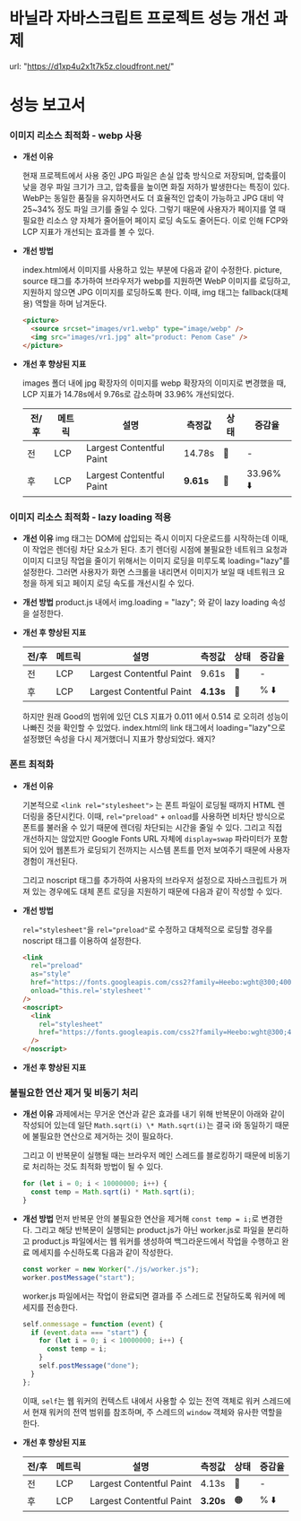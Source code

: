 # 바닐라 자바스크립트 프로젝트 성능 개선 과제

url: "https://d1xp4u2x1t7k5z.cloudfront.net/"

# 성능 보고서

### 이미지 리소스 최적화 - webp 사용

- **개선 이유**

  현재 프로젝트에서 사용 중인 JPG 파일은 손실 압축 방식으로 저장되며, 압축률이 낮을 경우 파일 크기가 크고, 압축률을 높이면 화질 저하가 발생한다는 특징이 있다.
  WebP는 동일한 품질을 유지하면서도 더 효율적인 압축이 가능하고 JPG 대비 약 25~34% 정도 파일 크기를 줄일 수 있다.
  그렇기 때문에 사용자가 페이지를 열 때 필요한 리소스 양 자체가 줄어들어 페이지 로딩 속도도 줄어든다.
  이로 인해 FCP와 LCP 지표가 개선되는 효과를 볼 수 있다.

- **개선 방법**

  index.html에서 이미지를 사용하고 있는 부분에 다음과 같이 수정한다. picture, source 태그를 추가하여 브라우저가 webp를 지원하면 WebP 이미지를 로딩하고, 지원하지 않으면 JPG 이미지를 로딩하도록 한다.
  이때, img 태그는 fallback(대체용) 역할을 하며 남겨둔다.

  ```html
  <picture>
    <source srcset="images/vr1.webp" type="image/webp" />
    <img src="images/vr1.jpg" alt="product: Penom Case" />
  </picture>
  ```

- **개선 후 향상된 지표**

  images 폴더 내에 jpg 확장자의 이미지를 webp 확장자의 이미지로 변경했을 때,
  LCP 지표가 14.78s에서 9.76s로 감소하며 33.96% 개선되었다.

  | 전/후 | 메트릭 | 설명                     | 측정값    | 상태 | 증감율    |
  | ----- | ------ | ------------------------ | --------- | ---- | --------- |
  | 전    | LCP    | Largest Contentful Paint | 14.78s    | 🔴   | -         |
  | 후    | LCP    | Largest Contentful Paint | **9.61s** | 🔴   | 33.96% ⬇️ |

### 이미지 리소스 최적화 - lazy loading 적용

- **개선 이유**
  img 태그는 DOM에 삽입되는 즉시 이미지 다운로드를 시작하는데 이때, 이 작업은 렌더링 차단 요소가 된다.
  초기 렌더링 시점에 불필요한 네트워크 요청과 이미지 디코딩 작업을 줄이기 위해서는 이미지 로딩을 미루도록 loading="lazy"를 설정한다.
  그러면 사용자가 화면 스크롤을 내리면서 이미지가 보일 때 네트워크 요청을 하게 되고 페이지 로딩 속도를 개선시킬 수 있다.
- **개선 방법**
  product.js 내에서 img.loading = "lazy"; 와 같이 lazy loading 속성을 설정한다.

- **개선 후 향상된 지표**

  | 전/후 | 메트릭 | 설명                     | 측정값    | 상태 | 증감율 |
  | ----- | ------ | ------------------------ | --------- | ---- | ------ |
  | 전    | LCP    | Largest Contentful Paint | 9.61s     | 🔴   | -      |
  | 후    | LCP    | Largest Contentful Paint | **4.13s** | 🔴   | % ⬇️   |

  하지만 원래 Good의 범위에 있던 CLS 지표가 0.011 에서 0.514 로 오히려 성능이 나빠진 것을 확인할 수 있었다.
  index.html의 link 태그에서 loading="lazy"으로 설정했던 속성을 다시 제거했더니 지표가 향상되었다. 왜지?

### 폰트 최적화

- **개선 이유**

  기본적으로 `<link rel="stylesheet">` 는 폰트 파일이 로딩될 때까지 HTML 렌더링을 중단시킨다.
  이때, `rel="preload"` + `onload`를 사용하면 비차단 방식으로 폰트를 불러올 수 있기 때문에 렌더링 차단되는 시간을 줄일 수 있다. 그리고 직접 개선하지는 않았지만 Google Fonts URL 자체에 `display=swap` 파라미터가 포함되어 있어 웹폰트가 로딩되기 전까지는 시스템 폰트를 먼저 보여주기 때문에 사용자 경험이 개선된다.

  그리고 noscript 태그를 추가하여 사용자의 브라우저 설정으로 자바스크립트가 꺼져 있는 경우에도 대체 폰트 로딩을 지원하기 때문에 다음과 같이 작성할 수 있다.

- **개선 방법**

  `rel="stylesheet"`을 `rel="preload"`로 수정하고 대체적으로 로딩할 경우를 noscript 태그를 이용하여 설정한다.

  ```html
  <link
    rel="preload"
    as="style"
    href="https://fonts.googleapis.com/css2?family=Heebo:wght@300;400;600;700&display=swap"
    onload="this.rel='stylesheet'"
  />
  <noscript>
    <link
      rel="stylesheet"
      href="https://fonts.googleapis.com/css2?family=Heebo:wght@300;400;600;700&display=swap"
    />
  </noscript>
  ```

- **개선 후 향상된 지표**

### 불필요한 연산 제거 및 비동기 처리

- **개선 이유**
  과제에서는 무거운 연산과 같은 효과를 내기 위해 반복문이 아래와 같이 작성되어 있는데
  일단 `Math.sqrt(i) \* Math.sqrt(i)`는 결국 i와 동일하기 때문에 불필요한 연산으로 제거하는 것이 필요하다.

  그리고 이 반복문이 실행될 때는 브라우저 메인 스레드를 블로킹하기 때문에 비동기로 처리하는 것도 최적화 방법이 될 수 있다.

  ```js
  for (let i = 0; i < 10000000; i++) {
    const temp = Math.sqrt(i) * Math.sqrt(i);
  }
  ```

- **개선 방법**
  먼저 반복문 안의 불필요한 연산을 제거해 `const temp = i;`로 변경한다.
  그리고 해당 반복문이 실행되는 product.js가 아닌 worker.js로 파일을 분리하고 product.js 파일에서는 웹 워커를 생성하여 백그라운드에서 작업을 수행하고 완료 메세지를 수신하도록 다음과 같이 작성한다.

  ```js
  const worker = new Worker("./js/worker.js");
  worker.postMessage("start");
  ```

  worker.js 파일에서는 작업이 완료되면 결과를 주 스레드로 전달하도록 워커에 메세지를 전송한다.

  ```js
  self.onmessage = function (event) {
    if (event.data === "start") {
      for (let i = 0; i < 10000000; i++) {
        const temp = i;
      }
      self.postMessage("done");
    }
  };
  ```

  이때, `self`는 웹 워커의 컨텍스트 내에서 사용할 수 있는 전역 객체로 워커 스레드에서 현재 워커의 전역 범위를 참조하며, 주 스레드의 `window` 객체와 유사한 역할을 한다.

- **개선 후 향상된 지표**

  | 전/후 | 메트릭 | 설명                     | 측정값    | 상태 | 증감율 |
  | ----- | ------ | ------------------------ | --------- | ---- | ------ |
  | 전    | LCP    | Largest Contentful Paint | 4.13s     | 🔴   | -      |
  | 후    | LCP    | Largest Contentful Paint | **3.20s** | 🟠   | % ⬇️   |
